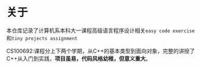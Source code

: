 # 关于

本仓库记录了计算机系本科大一课程高级语言程序设计相关`easy code exercise`和`tiny projects assignment`

CS100692:课程分上下两个学期，从C++的基本类型到面向对象，完整的讲授了C++从入门到实践，**项目虽易，代码风格幼稚，但意义重大**。
